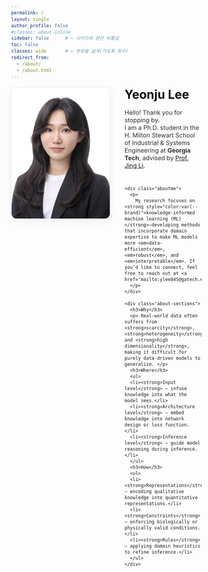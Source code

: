 ```yaml
---
permalink: /
layout: single
author_profile: false
#classes: about-inline
sidebar: false      # ← 사이드바 완전 비활성
toc: false
classes: wide       # ← 본문을 넓게(가로폭 회수)
redirect_from: 
  - /about/
  - /about.html
---
```

<!-- About hero: 사진 왼쪽, 텍스트 오른쪽 (깔끔·세련) -->
<style>
@import url('https://fonts.googleapis.com/css2?family=Inter:wght@300;400;600;800&display=swap');

:root{
  --brand:#3b5bdb;
  --line:#e9e9ee;
}

/* 페이지 폭 정상화 (가로 스크롤/튐 방지) */
.about-inline .page__content {
  max-width: 100% !important;      /* 필요시 1100~1320 조절 */
  margin: 0 auto;
  width: 100% !important;            /* ← 180% 제거 */
  #padding: 0 .75rem !important;
  font-family: 'Inter', system-ui, -apple-system, 'Segoe UI', Roboto, Arial, sans-serif;
  color: #333;
  font-weight: 300;
  line-height: 1.45;                 /* 줄간격 적당히 타이트 */
}

.sidebar, .page__sidebar { display:none !important; }
.page__content { float:none !important; width:100% !important; }

/* --- Intro: photo | text(right-top-aligned) -> full-width sections --- */
.intro{
  display:grid !important;
  grid-template-columns: 260px minmax(0,1fr);
  grid-template-areas:
    "photo title"
    "photo lead"
    "photo about"
    "full  full";
  column-gap: 1.75rem;
  row-gap: .75rem;
  align-items:start;
  margin: 1.2rem 0 1.8rem;
}

.intro__img{
  grid-area: photo;
  width:260px; height:auto;
  border-radius:14px;
  border:1px solid var(--line);
  box-shadow:0 6px 22px rgba(30,30,30,.06);
}

.intro__body{ display: contents; }

.intro__title{ grid-area: title; margin:0 0 .4rem; font-size:2rem; font-weight:700; color:#111; }
.intro__lead { grid-area: lead;  margin:0 0 1rem; font-size:1rem; color:#2f2f2f; }
.aboutme      { grid-area: about; font-size:1rem;}
.about-sections{ grid-area: full; margin-top:.2rem; font-size:1rem;}

#.page__content,
#.page__inner-wrap,
#.wrapper,
#.container {
#  max-width: 100% !important;
#  width: 100% !important;
#}

.page__content,
.page__inner-wrap,
.wrapper,
.container {
  max-width: none !important;   /* 넓게 */
  width: 95% !important;
  margin: 0 auto !important;
}

.about-inline .page__content {
  padding: 0 1rem !important;     /* 좌우 여백 줄이기 */
}

.intro {
  grid-template-columns: 280px 1fr; /* 오른쪽 확장 */
  column-gap: 1.25rem;              /* 여백 줄이기 */
}

@media (max-width:880px){
  .intro{
    grid-template-columns:1fr;
    grid-template-areas:
      "photo"
      "title"
      "lead"
      "about"
      "full";
  }
  .intro__img{ width:90%; justify-self:center; }
}

.about-sections h3 {
  margin-top: 0.8rem;   /* 위쪽 간격 줄이기 */
  margin-bottom: 0.3rem; /* 아래쪽 간격 줄이기 */
}

.about-sections p {
  margin-top: 0;
  margin-bottom: 0.6rem;
}

.about-sections ul {
  margin-top: 0.3rem;
  margin-bottom: 0.8rem; /* 리스트와 다음 섹션 간격 살짝만 */
}

.about-sections li {
  margin-bottom: 0.2rem; /* 리스트 내부 항목 간 간격 */
}
  
</style>

<div class="intro">
  <img class="intro__img" src="/images/prof_headshot7.jpg" alt="Portrait">

  <div class="intro__body">
    <h1 class="intro__title">Yeonju Lee</h1>
    <div class="intro__lead">
      Hello! Thank you for stopping by. <br>
      I am a Ph.D. student in the H. Milton Stewart School of Industrial & Systems Engineering at
      <strong>Georgia Tech</strong>, advised by <a href="https://sites.gatech.edu/jing-li/">Prof. Jing Li</a>.
    </div>

    <div class="aboutme">
      <p>
        My research focuses on <strong style="color:var(--brand)">knowledge-informed machine learning (ML) </strong>—developing methods that incorporate domain expertise to make ML models more <em>data-efficient</em>, <em>robust</em>, and <em>interpretable</em>. If you’d like to connect, feel free to reach out at <a href="mailto:ylee845@gatech.edu">ylee845@gatech.edu</a>.
      </p>
    </div>

    <div class="about-sections">
      <h3>Why</h3>
      <p> Real-world data often suffers from <strong>scarcity</strong>, <strong>heterogeneity</strong>, and <strong>high dimensionality</strong>, making it difficult for purely data-driven models to generalize. </p>
      <h3>Where</h3>
      <ul> 
      <li><strong>Input level</strong> – infuse knowledge into what the model sees.</li> 
      <li><strong>Architecture level</strong> – embed knowledge into network design or loss function.</li> 
      <li><strong>Inference level</strong> – guide model reasoning during inference.</li>
      </ul>
      <h3>How</h3>
      <ul> 
      <li><strong>Representations</strong> – encoding qualitative knowledge into quantitative representations.</li> 
      <li><strong>Constraints</strong> – enforcing biologically or physically valid conditions.</li>
      <li><strong>Rules</strong> – applying domain heuristics to refine inference.</li>
      </ul>
    </div>
  </div>
</div>
